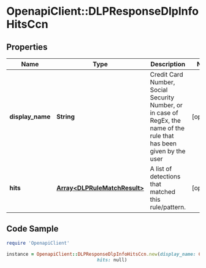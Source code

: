 # OpenapiClient::DLPResponseDlpInfoHitsCcn

## Properties

Name | Type | Description | Notes
------------ | ------------- | ------------- | -------------
**display_name** | **String** | Credit Card Number, Social Security Number, or in case of RegEx, the name of the rule that has been given by the user | [optional] 
**hits** | [**Array&lt;DLPRuleMatchResult&gt;**](DLPRuleMatchResult.md) | A list of detections that matched this rule/pattern. | [optional] 

## Code Sample

```ruby
require 'OpenapiClient'

instance = OpenapiClient::DLPResponseDlpInfoHitsCcn.new(display_name: Credit Card Number,
                                 hits: null)
```


